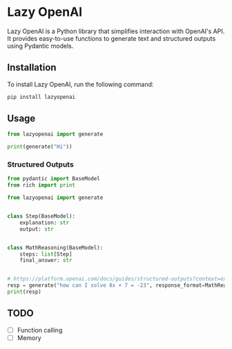 # Lazy OpenAI

Lazy OpenAI is a Python library that simplifies interaction with OpenAI's API. It provides easy-to-use functions to generate text and structured outputs using Pydantic models.

## Installation

To install Lazy OpenAI, run the following command:

```sh
pip install lazyopenai
```

## Usage

```python
from lazyopenai import generate

print(generate("Hi"))
```

### Structured Outputs

```python
from pydantic import BaseModel
from rich import print

from lazyopenai import generate


class Step(BaseModel):
    explanation: str
    output: str


class MathReasoning(BaseModel):
    steps: list[Step]
    final_answer: str


# https://platform.openai.com/docs/guides/structured-outputs?context=ex1#chain-of-thought
resp = generate("how can I solve 8x + 7 = -23", response_format=MathReasoning)
print(resp)
```

## TODO

- [ ] Function calling
- [ ] Memory
